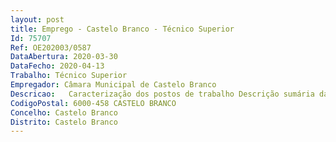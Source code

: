 ```yaml
--- 
layout: post
title: Emprego - Castelo Branco - Técnico Superior
Id: 75707
Ref: OE202003/0587
DataAbertura: 2020-03-30
DataFecho: 2020-04-13
Trabalho: Técnico Superior
Empregador: Câmara Municipal de Castelo Branco
Descricao:   Caracterização dos postos de trabalho Descrição sumária das funções conforme disposto no n.º 2 do artigo nº 88.º da LTFP, constantes do anexo à Lei nº 35 2014, de 20 de junho  grau de complexidade funcional 3, nomeadamente Refeª A   Engenharia Industrial   Apoiar e dinamizar a plataforma de gestão de ocorrências em equipamentos municipais   Apoiar na gestão, estudos e racionalização de medidas a implementar no âmbito das competências da CMCB enquanto Autoridade de Transportes    Apoiar a implementação de sistemas de gestão de transportes e garantir o seu funcionamento   Apoiar na logística e gestão de operações em diferentes áreas, nomeadamente, na área dos transportes.  Otimizar ações de eficiência dos equipamentos municipais    Elaborar cadernos de encargos em medidas corretivas a operacionalizar.  Elaborar estudos e projetos na área da Engenharia Industrial   Coordenar as diferentes intervenções por agentes externos nas instalações do município.Refª B   Engenharia do Território  Assegurar a atualização em sistemas de informação geográfica (SIG), do cadastro das infraestruturas municipais existentes no domínio da circulação viária, mobilidade e transportes   Assegurar as funções de estudo, planeamento e gestão técnica dos projetos municipais, designadamente nos domínios dos transportes, mobilidade e circulação viária    Definir as políticas de circulação e de estacionamento   Dinamizar atividades no âmbito da segurança rodoviária   Propor e aplicar os princípios de exploração e regras tarifárias do sistema de transportes, das interfaces e estacionamentos   Acompanhar os estudos de planeamento estratégico na área da mobilidade e transportes   Elaborar e promover inquéritos à mobilidade   Apoiar no exercício das atribuições e competências da CMCB, em particular nas áreas de mobilidade e transportes, designadamente as subjacentes a uma autoridade de transportes municipal   Monitorizar e avaliar a qualidade e eficiência dos serviços de transporte público de passageiros   Apoiar ações de modernização e inovação que visem a atratividade e a eficiência do sistema de transportes, designadamente no âmbito dos modos e infraestruturas de transportes, da bilhética e informação ao público   Assegurar gradual e progressivamente a contratualização do serviço público de transporte, salvaguardando a gestão de contratos de concessão   Elaborar e acompanhar candidaturas a fundos comunitários ou outras fontes de financiamento para a implementação de iniciativas e projetos na respetiva área de atuação   Fiscalizar o cumprimento das leis, dos contratos de concessão e interadministrativos, dos regulamentos aplicáveis no âmbito das suas atribuições, bem como o cumprimento dos contratos, concessões ou autorizações e dos programas de exploração   Coordenar e articular a competência de fiscalização com a Autoridade de Mobilidade e Transportes e outras entidades de transportes    Elaborar análises, estudos e emissão de pareceres dos assuntos que lhe são submetidos   Colaborar com os vários serviços da CMCB na elaboração de informações técnicas, planos e relatórios de atividades   Coordenar as diferentes intervenções por agentes externos nas intervenções desenvolvidas pelo município.
CodigoPostal: 6000-458 CASTELO BRANCO
Concelho: Castelo Branco
Distrito: Castelo Branco
--- 
```

